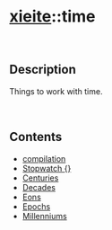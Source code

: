 # [xieite](./xieite.md)\:\:time

&nbsp;

## Description
Things to work with time.

&nbsp;

## Contents
- [compilation](./namespaces/time/compilation.md)
- [Stopwatch \{\}](./namespaces/time/stopwatch.md)
- [Centuries](./namespaces/time/centuries.md)
- [Decades](./namespaces/time/decades.md)
- [Eons](./namespaces/time/eons.md)
- [Epochs](./namespaces/time/epochs.md)
- [Millenniums](./namespaces/time/millenniums.md)

